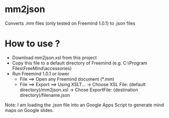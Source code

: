 # mm2json
Converts .mm files (only tested on Freemind 1.0.1) to .json files

# How to use ?

- Download mm2json.xsl from this project
- Copy this file to a default directory of Freemind (e.g. C:\Program Files\FreeMind\accessories)
- Run Freemind 1.0.1 or lower
  - File ==> Open any Freemind document (*.mm)
  - File ==> Export ==> Using XSLT...
    -> Choose XSL File: (default directory)/mm2json.xsl
    -> Chose ExportFile: (destination directory)/filename.json

Note:  I am loading the .json file into an Google Apps Script to generate mind maps on Google slides. 
